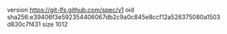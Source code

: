 version https://git-lfs.github.com/spec/v1
oid sha256:e39406f3e592354406067db2c9a0c845e8ccf12a526375080a1503d830c7f431
size 1012
